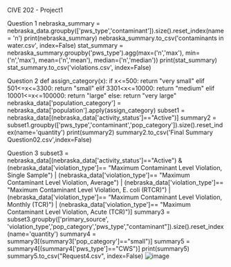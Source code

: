 CIVE 202 - Project1

Question 1
nebraska_summary = nebraska_data.groupby(['pws_type','contaminant']).size().reset_index(name = 'n')
print(nebraska_summary)
nebraska_summary.to_csv('contaminants in water.csv', index=False)
stat_summary = nebraska_summary.groupby('pws_type').agg(max=('n','max'),
                                                                    min=('n','max'),
                                                                    mean=('n','mean'),
                                                                    median=('n','median'))
print(stat_summary)
stat_summary.to_csv('violations.csv', index=False)

Question 2
def assign_category(x):
    if x<=500:
       return "very small"
    elif 501<=x<=3300:
       return "small"
    elif 3301<x<=10000:
       return "medium"
    elif 10001<=x<=100000:
       return "large"
    else: 
       return "very large"
nebraska_data['population_category'] = nebraska_data['population'].apply(assign_category)
subset1 = nebraska_data[(nebraska_data['activity_status']=="Active")]
summary2 = subset1.groupby(['pws_type','contaminant','pop_category']).size().reset_index(name='quantity')
print(summary2)
summary2.to_csv('Final Summary Question02.csv',index=False)

Question 3
subset3 = nebraska_data[(nebraska_data['activity_status']=="Active") &
(nebraska_data['violation_type']== "Maximum Contaminant Level Violation, Single Sample") |
(nebraska_data['violation_type']== "Maximum Contaminant Level Violation, Average") |
(nebraska_data['violation_type']== "Maximum Contaminant Level Violation, E. coli (RTCR)") |
(nebraska_data['violation_type']== "Maximum Contaminant Level Violation, Monthly (TCR)") |
(nebraska_data['violation_type']== "Maximum Contaminant Level Violation, Acute (TCR)")]
summary3 = subset3.groupby(['primary_source', 'violation_type','pop_category','pws_type',"contaminant"]).size().reset_index(name='quantity')
summary4 = summary3[(summary3['pop_category']=="small")]
summary5 = summary4[(summary4['pws_type']=="CWS")]
print(summary5)
summary5.to_csv("Request4.csv", index=False)
![image](https://github.com/user-attachments/assets/8894ad59-5c39-4b0b-9b06-043aaef825e2)
